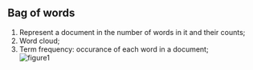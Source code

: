 ## Bag of words
1. Represent a document in the number of words in it and their counts;  
2. Word cloud;  
3. Term frequency: occurance of each word in a document;  
![figure1](https://cloud.githubusercontent.com/assets/14355257/19225451/1e1a87e0-8e6b-11e6-9fd3-b4b2d5b59e99.png)
